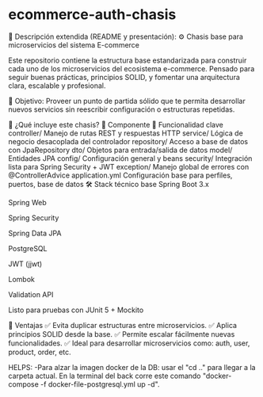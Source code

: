# ecommerce-auth-chasis

📝 Descripción extendida (README y presentación):
⚙️ Chasis base para microservicios del sistema E-commerce

Este repositorio contiene la estructura base estandarizada para construir cada uno de los microservicios del ecosistema e-commerce.
Pensado para seguir buenas prácticas, principios SOLID, y fomentar una arquitectura clara, escalable y profesional.

🎯 Objetivo:
Proveer un punto de partida sólido que te permita desarrollar nuevos servicios sin reescribir configuración o estructuras repetidas.

📁 ¿Qué incluye este chasis?
📌 Componente	🧠 Funcionalidad clave
controller/	Manejo de rutas REST y respuestas HTTP
service/	Lógica de negocio desacoplada del controlador
repository/	Acceso a base de datos con JpaRepository
dto/	Objetos para entrada/salida de datos
model/	Entidades JPA
config/	Configuración general y beans
security/	Integración lista para Spring Security + JWT
exception/	Manejo global de errores con @ControllerAdvice
application.yml	Configuración base para perfiles, puertos, base de datos
🛠️ Stack técnico base
Spring Boot 3.x

Spring Web

Spring Security

Spring Data JPA

PostgreSQL

JWT (jjwt)

Lombok

Validation API

Listo para pruebas con JUnit 5 + Mockito

🚀 Ventajas
✅ Evita duplicar estructuras entre microservicios.
✅ Aplica principios SOLID desde la base.
✅ Permite escalar fácilmente nuevas funcionalidades.
✅ Ideal para desarrollar microservicios como: auth, user, product, order, etc.

HELPS:
-Para alzar la imagen docker de la DB: usar el "cd .." para llegar a la carpeta actual. En la terminal del back corre este comando "docker-compose -f docker-file-postgresql.yml up -d".


